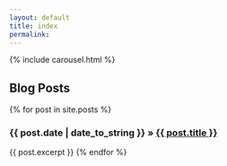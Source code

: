 ```yaml
---
layout: default
title: index
permalink:
---
```


{% include carousel.html %}

## Blog Posts
{% for post in site.posts %}
  <h3>
    {{ post.date | date_to_string }}
    &raquo; <a href="{{ post.url }}">{{ post.title }}</a>
  </h3>
  {{ post.excerpt }}
{% endfor %}
